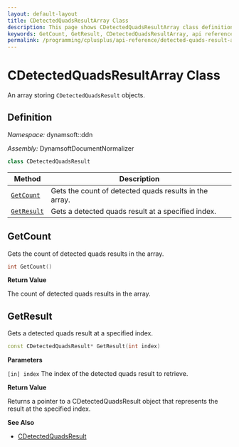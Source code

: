 ```yaml
---
layout: default-layout
title: CDetectedQuadsResultArray Class
description: This page shows CDetectedQuadsResultArray class definition of Dynamsoft Document Normalizer SDK C++ Edition.
keywords: GetCount, GetResult, CDetectedQuadsResultArray, api reference
permalink: /programming/cplusplus/api-reference/detected-quads-result-array.html
---
```


# CDetectedQuadsResultArray Class

An array storing `CDetectedQuadsResult` objects.

## Definition

*Namespace:* dynamsoft::ddn

*Assembly:* DynamsoftDocumentNormalizer

```cpp
class CDetectedQuadsResult
```

| Method | Description |
|--------|-------------|
| [`GetCount`](#getcount) | Gets the count of detected quads results in the array.|
| [`GetResult`](#getresult) | Gets a detected quads result at a specified index.|

## GetCount

Gets the count of detected quads results in the array.

```cpp
int GetCount() 
```

**Return Value**

The count of detected quads results in the array.

## GetResult

Gets a detected quads result at a specified index.

```cpp
const CDetectedQuadsResult* GetResult(int index) 
```

**Parameters**

`[in] index` The index of the detected quads result to retrieve.

**Return Value**

Returns a pointer to a CDetectedQuadsResult object that represents the result at the specified index.

**See Also**

* [CDetectedQuadsResult](detected-quads-result.md)
